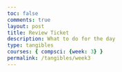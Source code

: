 ```yaml
---
toc: false
comments: true
layout: post
title: Review Ticket
description: What to do for the day
type: tangibles
courses: { compsci: {week: 3} }
permalink: /tangibles/week3
---
```


## 
